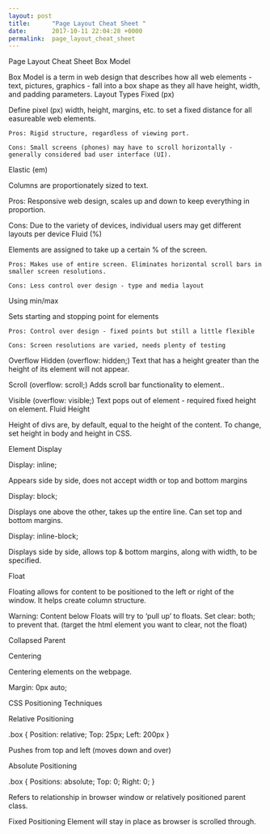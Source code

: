```yaml
---
layout: post
title:      "Page Layout Cheat Sheet "
date:       2017-10-11 22:04:28 +0000
permalink:  page_layout_cheat_sheet
---
```



Page Layout Cheat Sheet
Box Model

Box Model is a term in web design that describes how all web elements - text, pictures, graphics - fall into a box shape as they all have height, width, and padding parameters.
Layout Types
Fixed (px)

Define pixel (px) width, height, margins, etc. to set a fixed distance for all easureable web elements.

	Pros: Rigid structure, regardless of viewing port.

	Cons: Small screens (phones) may have to scroll horizontally - generally considered bad user interface (UI).
Elastic (em)

Columns are proportionately sized to text.

Pros: Responsive web design, scales up and down to keep everything in proportion.

Cons: Due to the variety of devices, individual users may get different layouts per device
Fluid (%)

Elements are assigned to take up a certain % of the screen.

	Pros: Makes use of entire screen. Eliminates horizontal scroll bars in smaller screen resolutions.

	Cons: Less control over design - type and media layout
Using min/max

Sets starting and stopping point for elements

	Pros: Control over design - fixed points but still a little flexible

	Cons: Screen resolutions are varied, needs plenty of testing

Overflow
Hidden (overflow: hidden;)
Text that has a height greater than the height of its element will not appear.

Scroll (overflow: scroll;)
Adds scroll bar functionality to element..

Visible (overflow: visible;)
Text pops out of element - required fixed height on element.
Fluid Height

Height of divs are, by default, equal to the height of the content. To change, set height in body and height in CSS.

Element Display

Display: inline;

Appears side by side, does not accept width or top and bottom margins

Display: block;

Displays one above the other, takes up the entire line. Can set top and bottom margins.

Display: inline-block;

Displays side by side, allows top & bottom margins, along with width, to be specified.

Float

Floating allows for content to be positioned to the left or right of the window. It helps create column structure.

Warning: Content below Floats will try to ‘pull up’ to floats. Set clear: both; to prevent that. (target the html element you want to clear, not the float)

Collapsed Parent



Centering

Centering elements on the webpage.

Margin: 0px auto;


CSS Positioning Techniques

Relative Positioning

.box {
	Position: relative;
	Top: 25px;
	Left: 200px
}

Pushes from top and left (moves down and over)

Absolute Positioning

.box {
	Positions: absolute;
	Top: 0;
	Right: 0;
}

Refers to relationship in browser window or relatively positioned parent class.

Fixed Positioning
Element will stay in place as browser is scrolled through.

